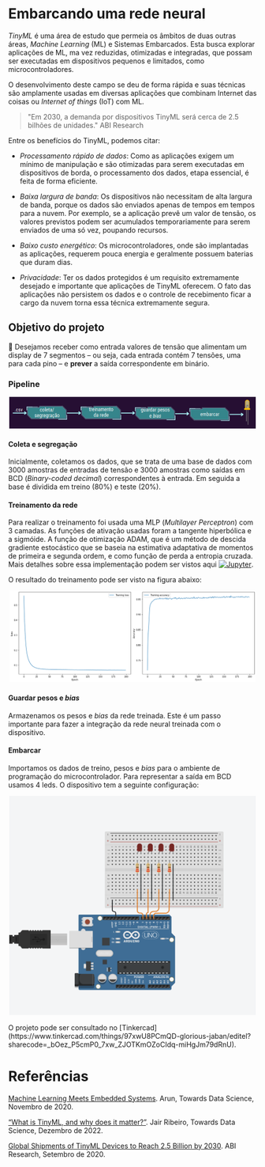 # Embarcando uma rede neural

*TinyML* é uma área de estudo que permeia os âmbitos de duas outras áreas, *Machine Learning* (ML) e Sistemas Embarcados. Esta busca explorar aplicações de ML, ma vez reduzidas, otimizadas e integradas, que possam ser executadas em dispositivos pequenos e limitados, como microcontroladores.

O desenvolvimento deste campo se deu de forma rápida e suas técnicas são amplamente usadas em diversas aplicações que combinam Internet das coisas ou *Internet of things* (IoT) com ML.

>"Em 2030, a demanda por dispositivos TinyML será cerca de 2.5 bilhões de unidades." ABI Research

Entre os benefícios do TinyML, podemos citar:
* *Processamento rápido de dados*: Como as aplicações exigem  um mínimo de manipulação e são otimizadas para serem executadas em dispositivos de borda, o processamento dos dados, etapa essencial, é feita de forma eficiente.

* *Baixa largura de banda*: Os dispositivos não necessitam de alta largura de banda, porque os dados são enviados apenas de tempos em tempos para a nuvem. Por exemplo, se a aplicação prevê um valor de tensão, os valores previstos podem ser acumulados temporariamente para serem enviados de uma só vez, poupando recursos.

* *Baixo custo energético*: Os microcontroladores, onde são implantadas as aplicações, requerem pouca energia e geralmente possuem baterias que duram dias.

* *Privacidade*: Ter os dados protegidos é um requisito extremamente desejado e importante que aplicações de TinyML oferecem. O fato das aplicações não persistem os dados e o controle de recebimento ficar a cargo da nuvem torna essa técnica extremamente segura.

## Objetivo do projeto
:dart: Desejamos receber como entrada valores de tensão que alimentam um display de 7 segmentos &ndash; ou seja, cada entrada contém 7 tensões, uma para cada pino &ndash; e **prever** a saída correspondente em binário.

### Pipeline

<p align='center'>
<img width="500" src='./contents/pipeline.png'>
</p>

#### Coleta e segregação
Inicialmente, coletamos os dados, que se trata de uma base de dados com 3000 amostras de entradas de tensão e 3000 amostras como saídas em BCD (*Binary-coded decimal*) correspondentes à entrada. Em seguida a base é dividida em treino (80%) e teste (20%).

#### Treinamento da rede
Para realizar o treinamento foi usada uma MLP (*Multilayer Perceptron*) com 3 camadas. As funções de ativação usadas foram a tangente hiperbólica e a sigmóide. A função de otimização ADAM, que é um método de descida gradiente estocástico que se baseia na estimativa adaptativa de momentos de primeira e segunda ordem, e como função de perda a entropia cruzada. Mais detalhes sobre essa implementação podem ser vistos aqui [![Jupyter](https://img.shields.io/badge/-Notebook-191A1B?style=flat-square&logo=jupyter)](https://github.com/aryelmedeiros/digital_systems/blob/main/redes_neurais_embarcadas/Sistemas_Digitais_Trabalho_final.ipynb).

O resultado do treinamento pode ser visto na figura abaixo:
<p align='center'>
<img width="500" src='./contents/results.png'>
</p>

#### Guardar pesos e *bias*
Armazenamos os pesos e *bias* da rede treinada. Este é um passo importante para fazer a integração da rede neural treinada com o dispositivo.

#### Embarcar
Importamos os dados de treino, pesos e *bias* para o ambiente de programação do microcontrolador. Para representar a saída em BCD usamos 4 leds. O dispositivo tem a seguinte configuração:
<p align='center'>
<img width="500" src='./contents/Circuito-TinkerCAD.png'>
</p>
O projeto pode ser consultado no [Tinkercad](https://www.tinkercad.com/things/97xwU8PCmQD-glorious-jaban/editel?sharecode=_bOez_P5cmP0_7xw_ZJOTKmOZoCIdq-miHgJm79dRnU).

# Referências 

[Machine Learning Meets Embedded Systems](https://towardsdatascience.com/an-introduction-to-tinyml-4617f314aa79). Arun, Towards Data Science, Novembro de 2020.

[“What is TinyML, and why does it matter?”](https://towardsdatascience.com/what-is-tinyml-and-why-does-it-matter-f5b164766876). Jair Ribeiro, Towards Data Science, Dezembro de 2022.


[Global Shipments of TinyML Devices to Reach 2.5 Billion by 2030](https://www.prnewswire.com/news-releases/global-shipments-of-tinyml-devices-to-reach-2-5-billion-by-2030--301123076.html). ABI Research, Setembro de 2020. 
